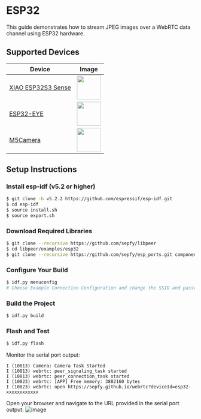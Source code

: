 # ESP32
This guide demonstrates how to stream JPEG images over a WebRTC data channel using ESP32 hardware.

## Supported Devices
| Device |Image|
|---|---|
| [XIAO ESP32S3 Sense](https://wiki.seeedstudio.com/xiao_esp32s3_getting_started/) |<img src="https://files.seeedstudio.com/wiki/SeeedStudio-XIAO-ESP32S3/img/xiaoesp32s3sense.jpg" width="64">|
| [ESP32-EYE](https://github.com/espressif/esp-who/blob/master/docs/en/get-started/ESP-EYE_Getting_Started_Guide.md) |<img src="https://www.espressif.com/sites/default/files/esp-eye-2-190116.png" width="64">|
| [M5Camera](https://github.com/m5stack/M5Stack-Camera) |<img src="https://static-cdn.m5stack.com/resource/docs/products/unit/m5camera/m5camera_01.webp" width="64">|

## Setup Instructions

### Install esp-idf (v5.2 or higher)
```bash
$ git clone -b v5.2.2 https://github.com/espressif/esp-idf.git
$ cd esp-idf
$ source install.sh
$ source export.sh
```

### Download Required Libraries
```bash
$ git clone --recursive https://github.com/sepfy/libpeer
$ cd libpeer/examples/esp32
$ git clone --recursive https://github.com/sepfy/esp_ports.git components/srtp
```

### Configure Your Build
```bash
$ idf.py menuconfig
# Choose Example Connection Configuration and change the SSID and password
```

### Build the Project
```bash
$ idf.py build
```

### Flash and Test
```bash
$ idf.py flash
```
Monitor the serial port output:
```
I (10813) Camera: Camera Task Started
I (10813) webrtc: peer_signaling_task started
I (10813) webrtc: peer_connection_task started
I (10823) webrtc: [APP] Free memory: 3882160 bytes
I (10823) webrtc: open https://sepfy.github.io/webrtc?deviceId=esp32-xxxxxxxxxxxx
```
Open your browser and navigate to the URL provided in the serial port output:
![image](https://github.com/sepfy/libpeer/assets/22016807/46df15b1-9e28-4a6b-bf0a-4f676778cf7d)
